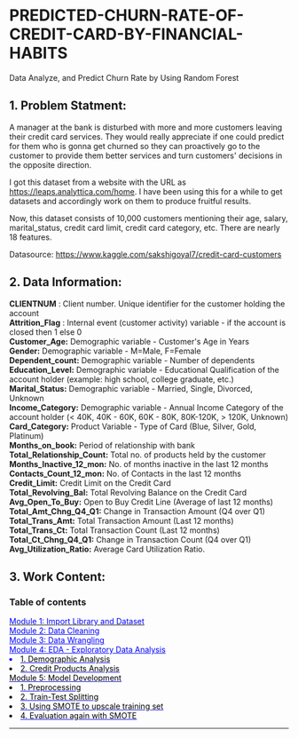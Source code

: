 # PREDICTED-CHURN-RATE-OF-CREDIT-CARD-BY-FINANCIAL-HABITS
Data Analyze, and Predict Churn Rate by Using Random Forest
## 1. Problem Statment:
A manager at the bank is disturbed with more and more customers leaving their credit card services. They would really appreciate if one could predict for them who is gonna get churned so they can proactively go to the customer to provide them better services and turn customers' decisions in the opposite direction.

I got this dataset from a website with the URL as https://leaps.analyttica.com/home. I have been using this for a while to get datasets and accordingly work on them to produce fruitful results.

Now, this dataset consists of 10,000 customers mentioning their age, salary, marital_status, credit card limit, credit card category, etc. There are nearly 18 features.

Datasource: https://www.kaggle.com/sakshigoyal7/credit-card-customers

## 2. Data Information:

**CLIENTNUM** : Client number. Unique identifier for the customer holding the account <br>
**Attrition_Flag** : Internal event (customer activity) variable - if the account is closed then 1 else 0 <br>
**Customer_Age:** Demographic variable - Customer's Age in Years<br>
**Gender:** Demographic variable - M=Male, F=Female<br>
**Dependent_count:** Demographic variable - Number of dependents<br>
**Education_Level:** Demographic variable - Educational Qualification of the account holder (example: high school, college graduate, etc.)<br>
**Marital_Status:** Demographic variable - Married, Single, Divorced, Unknown<br>
**Income_Category:** Demographic variable - Annual Income Category of the account holder (< 40K, 40K - 60K, 60K - 80K, 80K-120K, > 120K, Unknown) <br>
**Card_Category:** Product Variable - Type of Card (Blue, Silver, Gold, Platinum) <br>
**Months_on_book:** Period of relationship with bank<br>
**Total_Relationship_Count:** Total no. of products held by the customer <br>
**Months_Inactive_12_mon:** No. of months inactive in the last 12 months <br>
**Contacts_Count_12_mon:** No. of Contacts in the last 12 months <br>
**Credit_Limit:** Credit Limit on the Credit Card <br>
**Total_Revolving_Bal:** Total Revolving Balance on the Credit Card <br>
**Avg_Open_To_Buy:** Open to Buy Credit Line (Average of last 12 months) <br>
**Total_Amt_Chng_Q4_Q1:** Change in Transaction Amount (Q4 over Q1) <br>
**Total_Trans_Amt:** Total Transaction Amount (Last 12 months) <br>
**Total_Trans_Ct:** Total Transaction Count (Last 12 months) <br>
**Total_Ct_Chng_Q4_Q1:** Change in Transaction Count (Q4 over Q1) <br>
**Avg_Utilization_Ratio:** Average Card Utilization Ratio. <br>

## 3. Work Content:
<h3>Table of contents</h3>
<div class="alert alert-success" style="margin-top:15px">
    <u
       <li><font color='blue'>Module 1: Import Library and Dataset</li><br>
    <u
       <li>Module 2: Data Cleaning</li><br>
    <u
       <li>Module 3: Data Wrangling</li><br>
    <u
       <li>Module 4: EDA - Exploratory Data Analysis</li>
                <li><font color='black'>1. Demographic Analysis</li>
                <li><font color='black'>2. Credit Products Analysis</li>
    <uI. 
       <li>Module 5: Model Development</li>
                <li><font color='black'>1. Preprocessing</li>
                <li><font color='black'>2. Train-Test Splitting</li>
                <li><font color='black'>3. Using SMOTE to upscale training set</li>
                <li><font color='black'>4. Evaluation again with SMOTE</li>
            </ol>
    </ul>
</div>
<hr>
